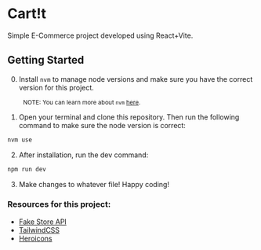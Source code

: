 # Cart!t

Simple E-Commerce project developed using React+Vite.

## Getting Started

0. Install `nvm` to manage node versions and make sure you have the correct version for this project.

<span style="padding-left: 32px;font-size: 12px">NOTE: You can learn more about `nvm` [here](https://github.com/nvm-sh/nvm).</span>

1. Open your terminal and clone this repository.
Then run the following command to make sure the node version is correct:
```bash
nvm use
```

2. After installation, run the dev command:
```bash
npm run dev
```
3. Make changes to whatever file! Happy coding!

### Resources for this project:
- [Fake Store API](https://fakestoreapi.com/docs)
- [TailwindCSS](https://tailwindcss.com)
- [Heroicons](https://heroicons.com)